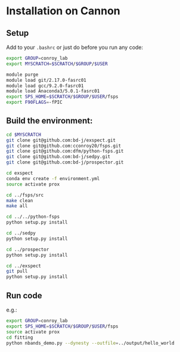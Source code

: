 # Installation on Cannon

## Setup

Add to your `.bashrc` or just do before you run any code:

```sh
export GROUP=conroy_lab
export MYSCRATCH=$SCRATCH/$GROUP/$USER

module purge
module load git/2.17.0-fasrc01
module load gcc/9.2.0-fasrc01
module load Anaconda3/5.0.1-fasrc01
export SPS_HOME=$SCRATCH/$GROUP/$USER/fsps
export F90FLAGS=-fPIC
```

## Build the environment:

```sh
cd $MYSCRATCH
git clone git@github.com:bd-j/exspect.git
git clone git@github.com:cconroy20/fsps.git
git clone git@github.com:dfm/python-fsps.git
git clone git@github.com:bd-j/sedpy.git
git clone git@github.com:bd-j/prospector.git

cd exspect
conda env create -f environment.yml
source activate prox

cd ../fsps/src
make clean
make all

cd ../../python-fsps
python setup.py install

cd ../sedpy
python setup.py install

cd ../prospector
python setup.py install

cd ../exspect
git pull
python setup.py install
```

## Run code

e.g.:

```sh
export GROUP=conroy_lab
export SPS_HOME=$SCRATCH/$GROUP/$USER/fsps
source activate prox
cd fitting
python nbands_demo.py --dynesty --outfile=../output/hello_world
```